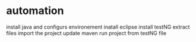 # automation
install java and configurs environement 
inatall eclipse 
install testNG
extract files
import the project
update maven
run project from testNG file
